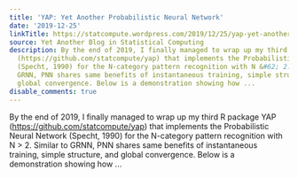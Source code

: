 ```yaml
---
title: 'YAP: Yet Another Probabilistic Neural Network'
date: '2019-12-25'
linkTitle: https://statcompute.wordpress.com/2019/12/25/yap-yet-another-probabilistic-neural-network/
source: Yet Another Blog in Statistical Computing
description: By the end of 2019, I finally managed to wrap up my third R package YAP
  (https://github.com/statcompute/yap) that implements the Probabilistic Neural Network
  (Specht, 1990) for the N-category pattern recognition with N &#62; 2. Similar to
  GRNN, PNN shares same benefits of instantaneous training, simple structure, and
  global convergence. Below is a demonstration showing how ...
disable_comments: true
---
```

By the end of 2019, I finally managed to wrap up my third R package YAP (https://github.com/statcompute/yap) that implements the Probabilistic Neural Network (Specht, 1990) for the N-category pattern recognition with N &#62; 2. Similar to GRNN, PNN shares same benefits of instantaneous training, simple structure, and global convergence. Below is a demonstration showing how ...